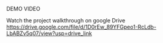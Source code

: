 DEMO VIDEO

Watch the project walkthrough on google Drive
https://drive.google.com/file/d/1D0rEw_89YFGpeo1-RcLdb-LbABZv5q07/view?usp=drive_link

